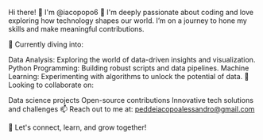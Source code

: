 Hi there! 👋 I'm @iacopopo6
👀 I'm deeply passionate about coding and love exploring how technology shapes our world. I’m on a journey to hone my skills and make meaningful contributions.

🌱 Currently diving into:

Data Analysis: Exploring the world of data-driven insights and visualization.
Python Programming: Building robust scripts and data pipelines.
Machine Learning: Experimenting with algorithms to unlock the potential of data.
💞️ Looking to collaborate on:

Data science projects
Open-source contributions
Innovative tech solutions and challenges
📫 Reach out to me at:
peddeiacopoalessandro@gmail.com

🚀 Let's connect, learn, and grow together!

<!---
iacopopo6/iacopopo6 is a ✨ special ✨ repository because its `README.md` (this file) appears on your GitHub profile.
You can click the Preview link to take a look at your changes.
--->
